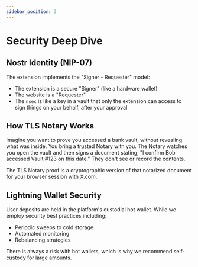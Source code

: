 ```yaml
---
sidebar_position: 3
---
```


# Security Deep Dive

## Nostr Identity (NIP-07)

The extension implements the "Signer - Requester" model:
- The extension is a secure "Signer" (like a hardware wallet)
- The website is a "Requester"
- The `nsec` is like a key in a vault that only the extension can access to sign things on your behalf, after your approval

## How TLS Notary Works

Imagine you want to prove you accessed a bank vault, without revealing what was inside. You bring a trusted Notary with you. The Notary watches you open the vault and then signs a document stating, "I confirm Bob accessed Vault #123 on this date." They don't see or record the contents.

The TLS Notary proof is a cryptographic version of that notarized document for your browser session with X.com.

## Lightning Wallet Security

User deposits are held in the platform's custodial hot wallet. While we employ security best practices including:
- Periodic sweeps to cold storage
- Automated monitoring
- Rebalancing strategies

There is always a risk with hot wallets, which is why we recommend self-custody for large amounts.